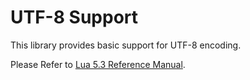 # UTF-8 Support

This library provides basic support for UTF-8 encoding.

Please Refer to [Lua 5.3 Reference Manual](http://www.lua.org/manual/5.3/manual.html#6.5).
